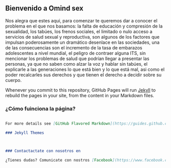 ## Bienvenido a Omind sex 

Nos alegra que estes aqui, para comenzar te queremos dar a conocer el problema en el que nos basamos: la falta de educación y compresión de la sexualidad, los tabúes, los frenos sociales, el limitado o nulo acceso a servicios de salud sexual y reproductiva, son algunos de los factores que impulsan poderosamente un dramático desenlace en las sociedades, una de las consecuencias son el incremento de la  tasa de embarazos adolescentes a nivel mundial, el peligro de contraer alguna ITS, sin mencionar los problemas de salud que podrían llegar a presentar las personas, ya que no saben como alzar la voz y hablar sin tabúes, el explicarle a las  generaciones lo que está bien y lo que está mal, asi como el poder recalcarles sus derechos y que tienen el derecho a decidir sobre su cuerpo.


Whenever you commit to this repository, GitHub Pages will run [Jekyll](https://jekyllrb.com/) to rebuild the pages in your site, from the content in your Markdown files.

### ¿Cómo fuinciona la página? 


```markdown

For more details see [GitHub Flavored Markdown](https://guides.github.com/features/mastering-markdown/).

### Jekyll Themes



### Contactactate con nosotros en

¿Tienes dudas? Comunicate con nostros [Facebook](https://www.facebook.com/lupita.mapa/) o [Instagram](https://www.instagram.com/lupita_mapa/)
